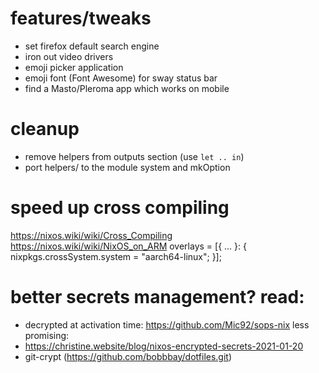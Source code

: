 # features/tweaks
- set firefox default search engine
- iron out video drivers
- emoji picker application
- emoji font (Font Awesome) for sway status bar
- find a Masto/Pleroma app which works on mobile

# cleanup
- remove helpers from outputs section (use `let .. in`)
- port helpers/ to the module system and mkOption


# speed up cross compiling
   https://nixos.wiki/wiki/Cross_Compiling
   https://nixos.wiki/wiki/NixOS_on_ARM
   overlays = [{ ... }: {
     nixpkgs.crossSystem.system = "aarch64-linux";
   }];

# better secrets management? read:
- decrypted at activation time: https://github.com/Mic92/sops-nix
less promising:
- https://christine.website/blog/nixos-encrypted-secrets-2021-01-20
- git-crypt (https://github.com/bobbbay/dotfiles.git)
